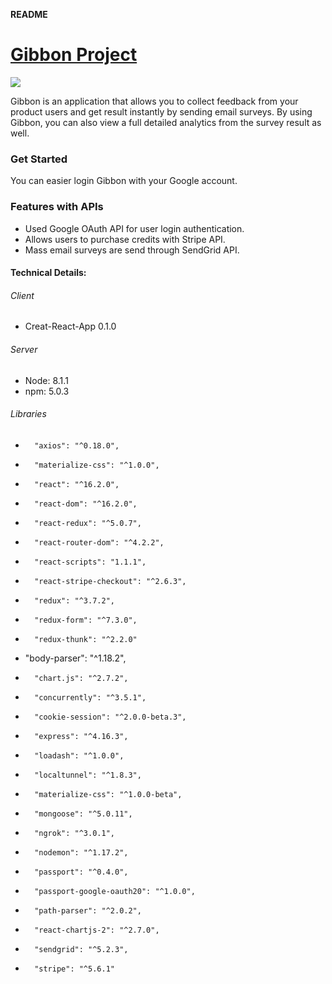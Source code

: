 **README**

# [Gibbon Project](https://gibbonproject.herokuapp.com/ 'Gibbon Project')

![](https://gibbonproject.herokuapp.com/images/gibbon.png)

Gibbon is an application that allows you to collect feedback from your product users and get result instantly by sending email surveys. By using Gibbon, you can also view a full detailed analytics from the survey result as well.

### Get Started

You can easier login Gibbon with your Google account.

### Features with APIs

*   Used Google OAuth API for user login authentication.
*   Allows users to purchase credits with Stripe API.
*   Mass email surveys are send through SendGrid API.

#### Technical Details:

###### Client

*   Creat-React-App 0.1.0

###### Server

*   Node: 8.1.1
*   npm: 5.0.3

###### Libraries

*       "axios": "^0.18.0",
*       "materialize-css": "^1.0.0",
*       "react": "^16.2.0",
*       "react-dom": "^16.2.0",
*       "react-redux": "^5.0.7",
*       "react-router-dom": "^4.2.2",
*       "react-scripts": "1.1.1",
*       "react-stripe-checkout": "^2.6.3",
*       "redux": "^3.7.2",
*       "redux-form": "^7.3.0",
*       "redux-thunk": "^2.2.0"
*   "body-parser": "^1.18.2",
*       "chart.js": "^2.7.2",
*       "concurrently": "^3.5.1",
*       "cookie-session": "^2.0.0-beta.3",
*       "express": "^4.16.3",
*       "loadash": "^1.0.0",
*       "localtunnel": "^1.8.3",
*       "materialize-css": "^1.0.0-beta",
*       "mongoose": "^5.0.11",
*       "ngrok": "^3.0.1",
*       "nodemon": "^1.17.2",
*       "passport": "^0.4.0",
*       "passport-google-oauth20": "^1.0.0",
*       "path-parser": "^2.0.2",
*       "react-chartjs-2": "^2.7.0",
*       "sendgrid": "^5.2.3",
*       "stripe": "^5.6.1"
